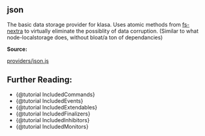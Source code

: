 ## json

The basic data storage provider for klasa. Uses atomic methods from [fs-nextra](https://fs-nextra.js.org) to virtually eliminate the possiblity of data corruption. (Similar to what node-localstorage does, without bloat/a ton of dependancies)

**Source:**

[providers/json.js](https://github.com/dirigeants/klasa/blob/master/src/providers/json.js)

## Further Reading:
- {@tutorial IncludedCommands}
- {@tutorial IncludedEvents}
- {@tutorial IncludedExtendables}
- {@tutorial IncludedFinalizers}
- {@tutorial IncludedInhibitors}
- {@tutorial IncludedMonitors}
